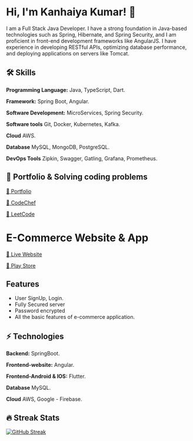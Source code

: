 
# Hi, I'm Kanhaiya Kumar! 👋

I am a Full Stack Java Developer. I have a strong foundation in Java-based technologies such as Spring, Hibernate, and Spring Security, and I am proficient in front-end development frameworks like AngularJS. I have experience in developing RESTful APIs, optimizing database performance, and deploying applications on servers like Tomcat.
## 🛠 Skills
**Programming Language:** Java, TypeScript, Dart.

**Framework:** Spring Boot, Angular.

**Software Development:** MicroServices, Spring Security.

**Software tools** Git, Docker, Kubernetes, Kafka.

**Cloud** AWS.

**Database** MySQL, MongoDB, PostgreSQL.

**DevOps Tools** Zipkin, Swagger, Gatling, Grafana, Prometheus.


## 🔗 Portfolio & Solving coding problems
[🔗 Portfolio](https://kanhaiyakumar.me/)

[🔗 CodeChef](https://www.codechef.com/users/kanhaiyakk2909)

[🔗 LeetCode](https://leetcode.com/Kanhaiya2909/)


# E-Commerce Website & App

[🔗 Live Website](https://ecommerce.kanhaiyakumar.me/)

[🔗 Play Store](https://play.google.com/store/apps/details?id=com.leomine.calculator)




## Features

- User SignUp, Login.
- Fully Secured server
- Password encrypted
- All the basic features of e-commerce application.

## ⚡️  Technologies
**Backend:** SpringBoot.

**Frontend-website:** Angular.

**Frontend-Android & IOS:** Flutter.

**Database** MySQL.

**Cloud** AWS, Google - Firebase.

## 🔥 Streak Stats

[![GitHub Streak](https://streak-stats.demolab.com?user=Kanhaiya2909&border_radius=11&mode=weekly)](https://git.io/streak-stats)

